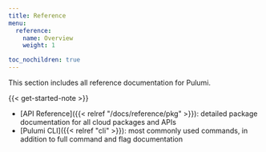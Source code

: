 ```yaml
---
title: Reference
menu:
  reference:
    name: Overview
    weight: 1

toc_nochildren: true
---
```


This section includes all reference documentation for Pulumi.

{{< get-started-note >}}

* [API Reference]({{< relref "/docs/reference/pkg" >}}): detailed package documentation for all cloud packages and APIs
* [Pulumi CLI]({{< relref "cli" >}}): most commonly used commands, in addition to full command and flag documentation

